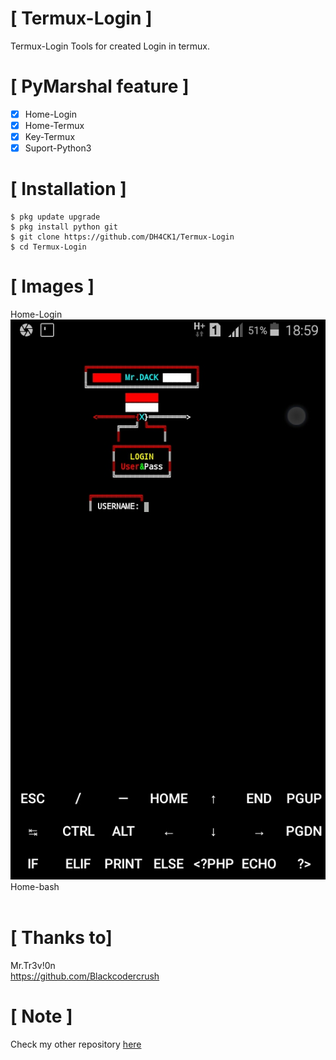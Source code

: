 #  [ Termux-Login ]

Termux-Login Tools for created Login in termux.

# [ PyMarshal feature ]
- [x] Home-Login
- [x] Home-Termux
- [x] Key-Termux
- [x] Suport-Python3

# [ Installation ]
```
$ pkg update upgrade
$ pkg install python git
$ git clone https://github.com/DH4CK1/Termux-Login
$ cd Termux-Login
```
# [ Images ]
Home-Login <br>
<img src="Login2.jpg" /><br>
Home-bash<br>
<img src="" /><br>

# [ Thanks to]
Mr.Tr3v!0n <br>
https://github.com/Blackcodercrush
# [ Note ]
Check my other repository <a href="https://github.com/DH4CK1?tab=repositories">here</a>

